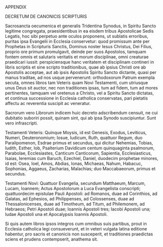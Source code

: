 APPENDIX

DECRETUM DE CANONICIS SCRIPTURIS

Sacrosancta oecumenica et generalis Tridentina Synodus, in Spiritu Sancto legitime congregata, praesidentibus in ea eisdem tribus Apostolicae Sedis Legatis, hoc sibi perpetuo ante oculos proponens, ut sublatis erroribus, puritas ipsa Evangelii in Ecclesia conservetur: quod promissum ante per Prophetas in Scripturis Sanctis, Dominus noster Iesus Christus, Dei Filius, proprio ore primum promulgavit, deinde per suos Apostolos, tamquam fontem omnis et salutaris veritatis et morum disciplinae, omni creaturae praedicari iussit: perspiciensque hanc veritatem et disciplinam contineri in libris scriptis et sine scripto traditionibus, quae ab ipsius Christi ore ab Apostolis acceptae, aut ab ipsis Apostolis Spiritu Sancto dictante, quasi per manus traditae, ad nos usque pervenerunt: orthodoxorum Patrum exempla secuta, omnes libros tam Veteris quam Novi Testamenti, cum utriusque unus Deus sit auctor, nec non traditiones ipsas, tum ad fidem, tum ad mores pertinentes, tamquam vel oretenus a Christo, vel a Spiritu Sancto dictatas, et continua successione in Ecclesia catholica conservatas, pari pietatis affectu ac reverentia suscipit ac veneratur.

Sacrorum vero Librorum indicem huic decreto adscribendum censuit, ne cui dubitatio suboriri possit, quinam sint, qui ab ipsa Synodo suscipiuntur. Sunt vero infrascripti.

Testamenti Veteris: Quinque Moysis, id est Genesis, Exodus, Leviticus, Numeri, Deuteronomium; Iosue, Iudicum, Ruth, quattuor Regum, duo Paralipomenon, Esdrae primus et secundus, qui dicitur Nehemias, Tobias, Iudith, Esther, Iob, Psalterium Davidicum centum quinquaginta psalmorum, Parabolae, Ecclesiastes, Canticum Canticorum, Sapientia, Ecclesiasticus, Isaias, Ieremias cum Baruch, Ezechiel, Daniel, duodecim prophetae minores, id est: Osea, Ioel, Amos, Abdias, Ionas, Michaeas, Nahum, Habacuc, Sophonias, Aggaeus, Zacharias, Malachias; duo Maccabaeorum, primus et secundus.

Testamenti Novi: Quattuor Evangelia, secundum Matthaeum, Marcum, Lucam, Ioannem; Actus Apostolorum a Luca Evangelista conscripti; quattuordecim epistulae Pauli Apostoli: ad Romanos, duae ad Corinthios, ad Galatas, ad Ephesios, ad Philippenses, ad Colossenses, duae ad Thessalonicenses, duae ad Timotheum, ad Titum, ad Philemonem, ad Hebraeos; Petri Apostoli duae; Ioannis Apostoli tres; Iacobi Apostoli una; Iudae Apostoli una et Apocalypsis Ioannis Apostoli.

Si quis autem libros ipsos integros cum omnibus suis partibus, prout in Ecclesia catholica legi consueverunt, et in veteri vulgata latina editione habentur, pro sacris et canonicis non susceperit, et traditiones praedictas sciens et prudens contempserit, anathema sit.


